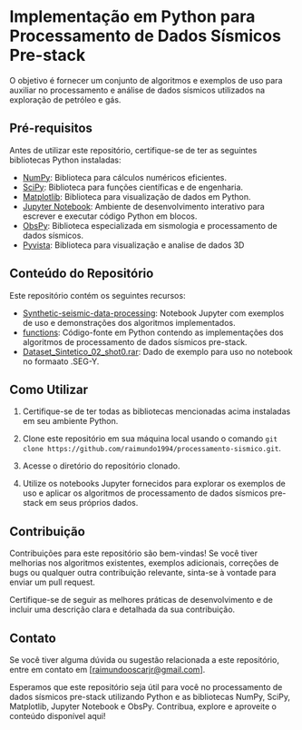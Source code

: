 # Implementação em Python para Processamento de Dados Sísmicos Pre-stack

O objetivo é fornecer um conjunto de algoritmos e exemplos de uso para auxiliar no processamento e análise de dados sísmicos utilizados na exploração de petróleo e gás.

## Pré-requisitos

Antes de utilizar este repositório, certifique-se de ter as seguintes bibliotecas Python instaladas:

- [NumPy](https://numpy.org): Biblioteca para cálculos numéricos eficientes.
- [SciPy](https://scipy.org): Biblioteca para funções científicas e de engenharia.
- [Matplotlib](https://matplotlib.org): Biblioteca para visualização de dados em Python.
- [Jupyter Notebook](https://jupyter.org): Ambiente de desenvolvimento interativo para escrever e executar código Python em blocos.
- [ObsPy](https://obspy.org): Biblioteca especializada em sismologia e processamento de dados sísmicos.
- [Pyvista](https://pyvista.org/): Biblioteca para visualização e analise de dados 3D

## Conteúdo do Repositório

Este repositório contém os seguintes recursos:

- [Synthetic-seismic-data-processing](Synthetic-seismic-data-processing.ipynb): Notebook Jupyter com exemplos de uso e demonstrações dos algoritmos implementados.
- [functions](functions.py): Código-fonte em Python contendo as implementações dos algoritmos de processamento de dados sísmicos pre-stack.
- [Dataset_Sintetico_02_shot0.rar](Dataset_Sintetico_02_shot0.rar): Dado de exemplo para uso no notebook no formaato .SEG-Y.

## Como Utilizar

1. Certifique-se de ter todas as bibliotecas mencionadas acima instaladas em seu ambiente Python.

2. Clone este repositório em sua máquina local usando o comando `git clone https://github.com/raimundo1994/processamento-sismico.git`.

3. Acesse o diretório do repositório clonado.

4. Utilize os notebooks Jupyter fornecidos para explorar os exemplos de uso e aplicar os algoritmos de processamento de dados sísmicos pre-stack em seus próprios dados.


## Contribuição

Contribuições para este repositório são bem-vindas! Se você tiver melhorias nos algoritmos existentes, exemplos adicionais, correções de bugs ou qualquer outra contribuição relevante, sinta-se à vontade para enviar um pull request.

Certifique-se de seguir as melhores práticas de desenvolvimento e de incluir uma descrição clara e detalhada da sua contribuição.


## Contato

Se você tiver alguma dúvida ou sugestão relacionada a este repositório, entre em contato em [raimundooscarjr@gmail.com].

Esperamos que este repositório seja útil para você no processamento de dados sísmicos pre-stack utilizando Python e as bibliotecas NumPy, SciPy, Matplotlib, Jupyter Notebook e ObsPy. Contribua, explore e aproveite o conteúdo disponível aqui!

